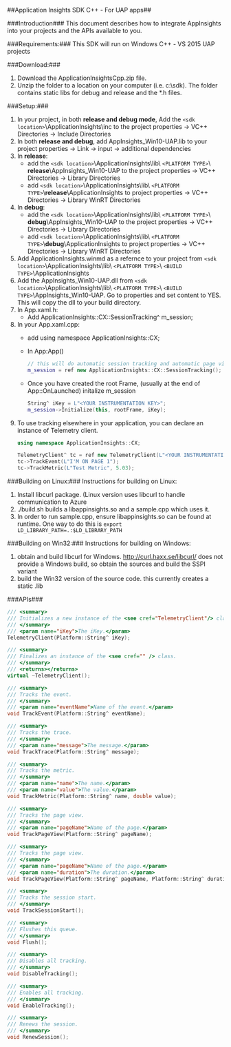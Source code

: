 ##Application Insights SDK C++ - For UAP apps##

###Introduction###
This document describes how to integrate AppInsights into your projects and the APIs available to you.

###Requirements:###
This SDK will run on Windows C++ - VS 2015 UAP projects

###Download:###
1. Download the ApplicationInsightsCpp.zip file.
2. Unzip the folder to a location on your computer (i.e. c:\sdk).  The folder contains static libs for debug and release and the *.h files.

###Setup:###
1. In your project, in both **release and debug mode**, Add the `<sdk location>`\ApplicationInsights\inc to the project properties -> VC++ Directories -> Include Directories
2. In both **release and debug**, add AppInsights_Win10-UAP.lib to your project properties -> Link -> input -> additional dependencies
3. In **release**:
	- add the `<sdk location>`\ApplicationInsights\lib\ `<PLATFORM TYPE>`\\ **release**\AppInsights_Win10-UAP to the project properties -> VC++ Directories -> Library Directories
	- add `<sdk location>`\ApplicationInsights\lib\ `<PLATFORM TYPE>`\\**release**\ApplicationInsights to  project properties -> VC++ Directories -> Library WinRT Directories
4. In **debug**:
	- add the `<sdk location>`\ApplicationInsights\lib\ `<PLATFORM TYPE>`\\ **debug**\AppInsights_Win10-UAP to the project properties -> VC++ Directories -> Library Directories
	- add `<sdk location>`\ApplicationInsights\lib\ `<PLATFORM TYPE>`\\**debug**\ApplicationInsights to  project properties -> VC++ Directories -> Library WinRT Directories
5. Add ApplicationInsights.winmd as a refernce to your project from `<sdk location>`\ApplicationInsights\lib\ `<PLATFORM TYPE>`\ `<BUILD TYPE>`\ApplicationInsights
6. Add the AppInsights_Win10-UAP.dll from `<sdk location>`\ApplicationInsights\lib\ `<PLATFORM TYPE>`\ `<BUILD TYPE>`\AppInsights_Win10-UAP.  Go to properties and set content to YES.  This will copy the dll to your build directory.
7. In App.xaml.h:
	- Add ApplicationInsights::CX::SessionTracking^ m_session;
8.  In your App.xaml.cpp:
	- add using namespace ApplicationInsights::CX;
	- In App:App()
		```cpp
		// this will do automatic session tracking and automatic page view collection
		m_session = ref new ApplicationInsights::CX::SessionTracking();
		```
		
	- Once you have created the root Frame, (usually at the end of App::OnLaunched) initalize m_session
		```cpp
		String^ iKey = L"<YOUR INSTRUMENTATION KEY>";
		m_session->Initialize(this, rootFrame, iKey);
		```
9. To use tracking elsewhere in your application, you can declare an instance of Telemetry client.
	```cpp
	using namespace ApplicationInsights::CX;
	
	TelemetryClient^ tc = ref new TelemetryClient(L"<YOUR INSTRUMENTATION KEY>");
	tc->TrackEvent(L"I'M ON PAGE 1");
	tc->TrackMetric(L"Test Metric", 5.03);
	```

###Building on Linux:###
Instructions for building on Linux:
1. Install libcurl package. (Linux version uses libcurl to handle communication to Azure
2. ./build.sh  builds a libappinsights.so and a sample.cpp which uses it.
3. In order to run sample.cpp, ensure libappinsights.so can be found at runtime. One way to do this is
		```
		export LD_LIBRARY_PATH=.:$LD_LIBRARY_PATH
		```
	
###Building on Win32:###
Instructions for building on Windows:
1. obtain and build libcurl for Windows. http://curl.haxx.se/libcurl/ does not provide a Windows build, so obtain the sources and build the SSPI variant
2. build the Win32 version of the source code. this currently creates a static .lib 


###APIs###
```cpp
/// <summary>
/// Initializes a new instance of the <see cref="TelemetryClient"/> class.
/// </summary>
/// <param name="iKey">The iKey.</param>
TelemetryClient(Platform::String^ iKey);

/// <summary>
/// Finalizes an instance of the <see cref="" /> class.
/// </summary>
/// <returns></returns>
virtual ~TelemetryClient();

/// <summary>
/// Tracks the event.
/// </summary>
/// <param name="eventName">Name of the event.</param>
void TrackEvent(Platform::String^ eventName);

/// <summary>
/// Tracks the trace.
/// </summary>
/// <param name="message">The message.</param>
void TrackTrace(Platform::String^ message);

/// <summary>
/// Tracks the metric.
/// </summary>
/// <param name="name">The name.</param>
/// <param name="value">The value.</param>
void TrackMetric(Platform::String^ name, double value);

/// <summary>
/// Tracks the page view.
/// </summary>
/// <param name="pageName">Name of the page.</param>
void TrackPageView(Platform::String^ pageName);

/// <summary>
/// Tracks the page view.
/// </summary>
/// <param name="pageName">Name of the page.</param>
/// <param name="duration">The duration.</param>
void TrackPageView(Platform::String^ pageName, Platform::String^ duration);

/// <summary>
/// Tracks the session start.
/// </summary>
void TrackSessionStart();

/// <summary>
/// Flushes this queue.
/// </summary>
void Flush();

/// <summary>
/// Disables all tracking.
/// </summary>
void DisableTracking();

/// <summary>
/// Enables all tracking.
/// </summary>
void EnableTracking();

/// <summary>
/// Renews the session.
/// </summary>
void RenewSession();
```